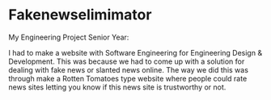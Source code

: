 # Fakenewselimimator
My Engineering Project Senior Year:

I had to make a website with Software Engineering for Engineering Design & Development. This was because we had to come up with a solution for dealing with fake news or slanted news online. The way we did this was through make a Rotten Tomatoes type website where people could rate news sites letting you know if this news site is trustworthy or not.
